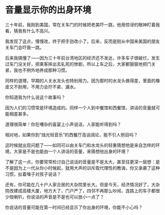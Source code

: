 # 音量显示你的出身环境

三十年前，我刚到美国，常在关车门的时候把老美吓一跳，他用惊讶的眼神盯着我看，猜我有什么不高兴。 

我发现了这点，慢慢改，终于把手劲改小了。后来，反而是刚从中国来美国的朋友关车门会吓我一跳。 

后来我搞懂了——因为三十年前台湾地区的经济还不发达，许多车子很破烂，发生过车门没关好，把乘客摔出去轧死的惨剧，所以上车之后，大家都狠狠地把门关紧，我也不例外地养成那种习惯。 

同样的道理，早期的人关水龙头也特别用力。因为那时的水龙头做得差，里面的橡皮又不耐用，不用力会拧不紧、漏水。 

你知道我为什么说这个故事吗？ 

因为人们的习惯常是环境造成的。同样一个人到中餐馆和西餐馆，讲话的音量就可能相差甚多。 

道理很简单！你在嘈杂的喜宴上小声说话，人家能听得到吗？ 

相对地，如果你到“烛光轻音乐”的西餐厅高谈阔论，能不引人侧目吗？ 

这时候就出现问题了——如同可以由关车门和水龙头的轻重猜想他是来自怎样的环境，大家是不是也能由一个人讲话的音量，来猜想他出身的环境？ 

了解了这一点，你要常常检讨自己说话的音量是不是太大，甚至往更深一层想：是不是因为上一代从你小时候起，就用大声的训斥取代理性的教诲，你又承袭了这种习惯，扯着嗓子对孩子说话？ 

还有，你可能在几十户人家合居的大杂院里长大。但是今天，经济情况好了，大杂院改建成高楼大厦，地方大了，门户严了，四邻不再那么吵闹，连路上的车子都很少按喇叭，你说话的声音是不是也可以放小一点了？ 

你说话的音量可能在第一时间已经显示了你出身的环境，你能不小心吗？